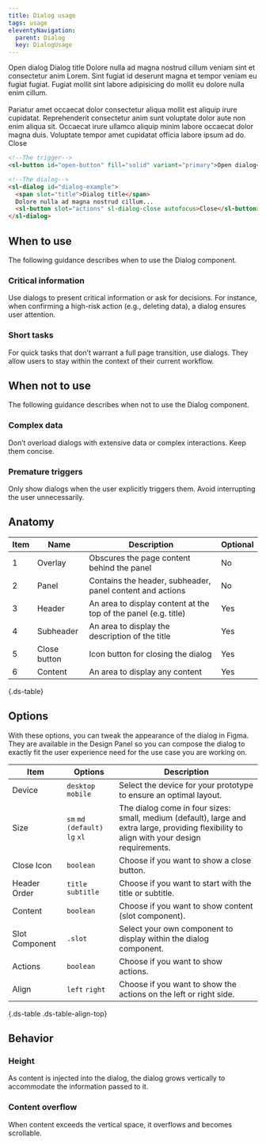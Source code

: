 ```yaml
---
title: Dialog usage
tags: usage
eleventyNavigation:
  parent: Dialog
  key: DialogUsage
---
```


<section>
<div class="ds-example">

<sl-button id="open-button" fill="solid" variant="primary">Open dialog</sl-button>
<sl-dialog id="dialog-example">
<span slot="title">Dialog title</span>
Dolore nulla ad magna nostrud cillum veniam sint et consectetur anim Lorem. Sint fugiat id deserunt magna et
tempor veniam eu fugiat fugiat. Fugiat mollit sint labore adipisicing do mollit eu dolore nulla enim cillum.<br/><br/>
Pariatur amet occaecat dolor consectetur aliqua mollit est aliquip irure cupidatat. Reprehenderit consectetur
anim sunt voluptate dolor aute non enim aliqua sit. Occaecat irure ullamco aliquip minim labore occaecat dolor
magna duis. Voluptate tempor amet cupidatat officia labore ipsum ad do.
<sl-button slot="actions" sl-dialog-close autofocus>Close</sl-button>
</sl-dialog>

</div>

<div class="ds-code">

  ```html
<!--The trigger-->
<sl-button id="open-button" fill="solid" variant="primary">Open dialog</sl-button>

<!--The dialog-->
<sl-dialog id="dialog-example">
    <span slot="title">Dialog title</span>
    Dolore nulla ad magna nostrud cillum...
    <sl-button slot="actions" sl-dialog-close autofocus>Close</sl-button>
</sl-dialog>
  ```

</div>
</section>

<section>

## When to use

The following guidance describes when to use the Dialog component.

### Critical information
  
Use dialogs to present critical information or ask for decisions. For instance, when confirming a high-risk action (e.g., deleting data), a dialog ensures user attention.

### Short tasks
  
For quick tasks that don’t warrant a full page transition, use dialogs. They allow users to stay within the context of their current workflow.

</section>

<section>

## When not to use

The following guidance describes when not to use the Dialog component.

### Complex data
  
Don’t overload dialogs with extensive data or complex interactions. Keep them concise.

### Premature triggers
  
Only show dialogs when the user explicitly triggers them. Avoid interrupting the user unnecessarily.

</section>

<section>

## Anatomy

<div class="ds-table-wrapper">

| Item | Name | Description | Optional|
|-|-|-|-|
| 1 | Overlay | Obscures the page content behind the panel |No|
| 2 | Panel	| Contains the header, subheader, panel content and actions |No|
| 3 | Header | An area to display content at the top of the panel (e.g. title)| Yes |
| 4 | Subheader	| An area to display the description of the title| Yes |
| 5 | Close button| Icon button for closing the dialog | Yes |
| 6 | Content | An area to display any content | Yes |

{.ds-table}

</div>

</section>

<section>

## Options
With these options, you can tweak the appearance of the dialog in Figma. They are available in the Design Panel so you can compose the dialog to exactly fit the user experience need for the use case you are working on.

<div class="ds-table-wrapper">
  
|Item|Options|Description|
|-|-|-|
|Device|`desktop` `mobile`| Select the device for your prototype to ensure an optimal layout.|
|Size|`sm` `md (default)` `lg` `xl`|The dialog come in four sizes: small, medium (default), large and extra large, providing flexibility to align with your design requirements.|
|Close Icon|`boolean`| Choose if you want to show a close button.|
|Header Order|`title` `subtitle`| Choose if you want to start with the title or subtitle.|
|Content|`boolean`| Choose if you want to show content (slot component).|
|Slot Component|`.slot`|Select your own component to display within the dialog component.|
|Actions|`boolean`| Choose if you want to show actions.|
|Align|`left` `right`| Choose if you want to show the actions on the left or right side.|

{.ds-table .ds-table-align-top}

</div>
  
</section>

<section>
  
## Behavior

### Height
As content is injected into the dialog, the dialog grows vertically to accommodate the information passed to it.

### Content overflow
When content exceeds the vertical space, it overflows and becomes scrollable. 
  
</section>

<script>

const openBtn = document.querySelector("#open-button");
const dialogExample = document.querySelector("#dialog-example");


openBtn.addEventListener("click", () => {
    if (dialogExample) {
      dialogExample.showModal();
    }
  })

</script>
